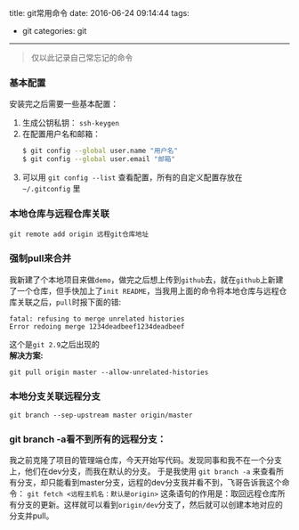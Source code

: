 title: git常用命令
date: 2016-06-24 09:14:44
tags: 
- git
categories: git
---
>仅以此记录自己常忘记的命令

### 基本配置
安装完之后需要一些基本配置：
1. 生成公钥私钥： `ssh-keygen`
2. 在配置用户名和邮箱：
    ``` bash
    $ git config --global user.name "用户名"
    $ git config --global user.email "邮箱"
    ```
3. 可以用 `git config --list` 查看配置，所有的自定义配置存放在 `~/.gitconfig` 里

### 本地仓库与远程仓库关联
``` shell
git remote add origin 远程git仓库地址
```

### 强制pull来合并
我新建了个本地项目来做`demo`，做完之后想上传到`github`去，就在`github`上新建了一个仓库，但手快加上了`init README`，当我用上面的命令将本地仓库与远程仓库关联之后，`pull`时报下面的错:
``` shell
fatal: refusing to merge unrelated histories
Error redoing merge 1234deadbeef1234deadbeef
```
这个是`git 2.9`之后出现的  
**解决方案:**
``` shell
git pull origin master --allow-unrelated-histories
```

### 本地分支关联远程分支
``` shell
git branch --sep-upstream master origin/master
```

### git branch -a看不到所有的远程分支：
我之前克隆了项目的管理端仓库，今天开始写代码。发现同事和我不在一个分支上，他们在dev分支，而我在默认的分支。
于是我使用
    `git branch -a`
来查看所有分支，却只能看到master分支，远程的dev分支我并看不到，飞哥告诉我这个命令：
    `git fetch <远程主机名：默认是origin>`
这条语句的作用是：取回远程仓库所有分支的更新。这样就可以看到`origin/dev`分支了，然后就可以创建本地对应的分支并pull。
<!-- more -->

